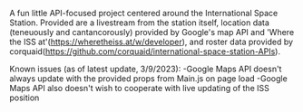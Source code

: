 A fun little API-focused project centered around the International Space Station. Provided are a livestream from the station itself, location data (teneuously and cantancorously) provided by Google's map API and 'Where the ISS at'(https://wheretheiss.at/w/developer), and roster data provided by corquaid(https://github.com/corquaid/international-space-station-APIs).

<!-- //////////////// -->
Known issues (as of latest update, 3/9/2023):
-Google Maps API doesn't always update with the provided props from Main.js on page load
-Google Maps API also doesn't wish to cooperate with live updating of the ISS position